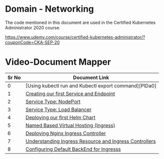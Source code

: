 # Domain - Networking

The code mentioned in this document are used in the Certified Kubernetes Administrator 2020 course.

https://www.udemy.com/course/certified-kubernetes-administrator/?couponCode=CKA-SEP-20


# Video-Document Mapper

| Sr No | Document Link |
| ------ | ------ |
| 0 | [Using kubectl run and Kubectl export command][PlDa0] |
| 1 | [Creating our first Service and Endpoint][PlDa] |
| 2 | [Service Type: NodePort][PlDb] |
| 3 | [Service Type: Load Balancer][PlDc]
| 4 | [Deploying our first Helm Chart][PlDd] |
| 5 | [Named Based Virtual Hosting (Ingress)][PlDe] |
| 6 | [Deploying Nginx Ingress Controller][PlDf] |
| 7 | [Understanding Ingress Resource and Ingress Controllers][PlDg] |
| 8 | [Configuring Default BackEnd for Ingresss][PlDh] |



   [PlDa]: <https://github.com/zealvora/certified-kubernetes-administrator/blob/master/Domain%203%20-%20Services%20and%20Networking/serviceandendpoints.md>
   [PlDb]: <https://github.com/zealvora/certified-kubernetes-administrator/blob/master/Domain%203%20-%20Services%20and%20Networking/nodeport.yaml>
   [PlDc]: <https://github.com/zealvora/certified-kubernetes-administrator/blob/master/Domain%203%20-%20Services%20and%20Networking/loadbalancer.yaml>
  [PlDd]: <https://github.com/zealvora/certified-kubernetes-administrator/blob/master/Domain%203%20-%20Services%20and%20Networking/first-helm-chart.md>
[PlDe]: <https://github.com/zealvora/certified-kubernetes-administrator/blob/master/Domain%203%20-%20Services%20and%20Networking/kplabs-ingress.yaml>
   [PlDf]: <https://github.com/zealvora/certified-kubernetes-administrator/blob/master/Domain%203%20-%20Services%20and%20Networking/deploy-ingress-controller.txt>
   [PlDg]: <https://github.com/zealvora/certified-kubernetes-administrator/blob/master/Domain%202%20-%20Application%20LifeCycle%20Management/jobs.yaml>
   [PlDh]: <https://github.com/zealvora/certified-kubernetes-administrator/blob/master/Domain%203%20-%20Services%20and%20Networking/kplabs-ingress-default-backend.yaml>
